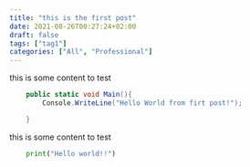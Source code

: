 ```yaml
---
title: "this is the first post"
date: 2021-08-26T00:27:24+02:00
draft: false
tags: ["tag1"]
categories: ["All", "Professional"]
---
```


this is some content to test
```C#
    public static void Main(){
        Console.WriteLine("Hello World from firt post!");

    }
```

this is some content to test
```Python
    print("Hello world!!")
```




